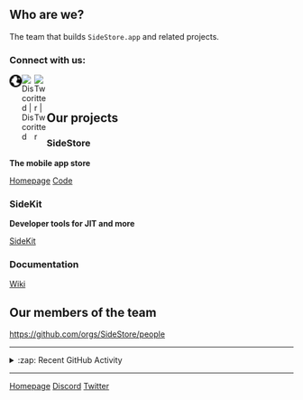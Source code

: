 <!-- 
Docs: How to use GitHub README and actions to auto-generate embedded content.
https://github.com/anuraghazra/github-readme-stats
https://www.youtube.com/watch?v=n6d4KHSKqGk
https://github.com/rahuldkjain/github-profile-readme-generator
 -->

## Who are we?

The team that builds `SideStore.app` and related projects.

### Connect with us:

<!--
[![Website](https://img.shields.io/website?label=sidestore.io&style=for-the-badge&url=https://sidestore.io)](https://sidestore.io)
[![Twitter Follow](https://img.shields.io/twitter/follow/sidestore_io?color=1DA1F2&logo=twitter&style=for-the-badge)](https://twitter.com/intent/follow?original_referer=https%3A%2F%2Fgithub.com%2Fsidestore&screen_name=sidestore)
[![GitHub Followers](https://img.shields.io/github/followers/sidestore?style=for-the-badge)]()
[![GitHub Sponsors](https://img.shields.io/github/sponsors/sidestore?style=for-the-badge
)]() 
-->

[<img align="left" alt="sidestore.io" width="22px" src="https://raw.githubusercontent.com/iconic/open-iconic/master/svg/globe.svg" />][website]
[<img align="left" alt="Discord | Discord" width="22px" src="https://cdn.jsdelivr.net/npm/simple-icons@v3/icons/discord.svg" />][discord]
[<img align="left" alt="Twitter | Twitter" width="22px" src="https://cdn.jsdelivr.net/npm/simple-icons@v3/icons/twitter.svg" />][twitter]

<br />
<br />

## Our projects

### SideStore

__The mobile app store__

[Homepage][website]
[Code][git.sidestore]

### SideKit

__Developer tools for JIT and more__

[SideKit][git.sidekit]

### Documentation

[Wiki][wiki]

## Our members of the team

https://github.com/orgs/SideStore/people

---

<details>
  <summary>:zap: Recent GitHub Activity</summary>

<!--START_SECTION:activity-->
1. 🗣 Commented on [#1074](https://github.com/SideStore/SideStore/issues/1074) in [SideStore/SideStore](https://github.com/SideStore/SideStore)
2. ❗️ Opened issue [#1074](https://github.com/SideStore/SideStore/issues/1074) in [SideStore/SideStore](https://github.com/SideStore/SideStore)
3. 🗣 Commented on [#1046](https://github.com/SideStore/SideStore/issues/1046) in [SideStore/SideStore](https://github.com/SideStore/SideStore)
4. 🗣 Commented on [#156](https://github.com/SideStore/SideStore/issues/156) in [SideStore/SideStore](https://github.com/SideStore/SideStore)
5. 🗣 Commented on [#24](https://github.com/SideStore/StosVPN/issues/24) in [SideStore/StosVPN](https://github.com/SideStore/StosVPN)
6. ❗️ Closed issue [#24](https://github.com/SideStore/StosVPN/issues/24) in [SideStore/StosVPN](https://github.com/SideStore/StosVPN)
7. 🗣 Commented on [#1052](https://github.com/SideStore/SideStore/issues/1052) in [SideStore/SideStore](https://github.com/SideStore/SideStore)
8. 🗣 Commented on [#1052](https://github.com/SideStore/SideStore/issues/1052) in [SideStore/SideStore](https://github.com/SideStore/SideStore)
9. ❌ Closed PR [#21](https://github.com/SideStore/anisette-servers/pull/21) in [SideStore/anisette-servers](https://github.com/SideStore/anisette-servers)
10. 🗣 Commented on [#24](https://github.com/SideStore/StosVPN/issues/24) in [SideStore/StosVPN](https://github.com/SideStore/StosVPN)
11. 🗣 Commented on [#33](https://github.com/SideStore/StosVPN/issues/33) in [SideStore/StosVPN](https://github.com/SideStore/StosVPN)
12. 🗣 Commented on [#515](https://github.com/SideStore/SideStore/issues/515) in [SideStore/SideStore](https://github.com/SideStore/SideStore)
13. 🗣 Commented on [#30](https://github.com/SideStore/StosVPN/issues/30) in [SideStore/StosVPN](https://github.com/SideStore/StosVPN)
14. 🗣 Commented on [#33](https://github.com/SideStore/StosVPN/issues/33) in [SideStore/StosVPN](https://github.com/SideStore/StosVPN)
15. 🗣 Commented on [#33](https://github.com/SideStore/StosVPN/issues/33) in [SideStore/StosVPN](https://github.com/SideStore/StosVPN)
16. ❗️ Closed issue [#33](https://github.com/SideStore/StosVPN/issues/33) in [SideStore/StosVPN](https://github.com/SideStore/StosVPN)
17. 🗣 Commented on [#33](https://github.com/SideStore/StosVPN/issues/33) in [SideStore/StosVPN](https://github.com/SideStore/StosVPN)
18. 🗣 Commented on [#33](https://github.com/SideStore/StosVPN/issues/33) in [SideStore/StosVPN](https://github.com/SideStore/StosVPN)
19. 🗣 Commented on [#33](https://github.com/SideStore/StosVPN/issues/33) in [SideStore/StosVPN](https://github.com/SideStore/StosVPN)
20. 🗣 Commented on [#33](https://github.com/SideStore/StosVPN/issues/33) in [SideStore/StosVPN](https://github.com/SideStore/StosVPN)
<!--END_SECTION:activity-->

</details>

---

[Homepage][patreon] [Discord][discord] [Twitter][twitter]

<!--
- [Patreon][patreon]
- [OpenCollective][opencollective]
- [YouTube][youtube]
-->

[website]: https://sidestore.io
[wiki]: https://wiki.sidestore.io
[twitter]: https://twitter.com/sidestore_io
[discord]: https://discord.gg/sidestore-949183273383395328
[youtube]: https://youtube.com/TODO
[patreon]: https://www.patreon.com/SideStore
[opencollective]: https://opencollective.com/TODO
[git.sidestore]: https://github.com/SideStore/SideStore/
[git.sidekit]: https://github.com/SideStore/SideKit

